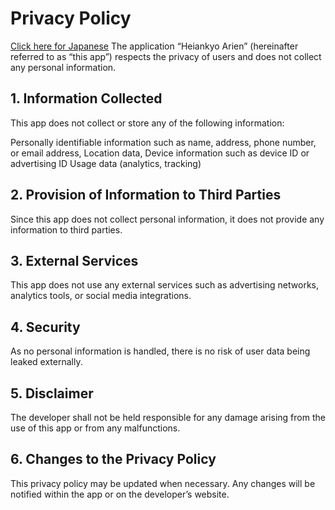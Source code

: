 # Privacy Policy
[Click here for Japanese](./PRIVACY.ja.md)
The application “Heiankyo Arien” (hereinafter referred to as “this app”) respects the privacy of users and does not collect any personal information.

## 1. Information Collected
This app does not collect or store any of the following information:

Personally identifiable information such as name, address, phone number, or email address, Location data, Device information such as device ID or advertising ID Usage data (analytics, tracking)

## 2. Provision of Information to Third Parties
Since this app does not collect personal information, it does not provide any information to third parties.

## 3. External Services
This app does not use any external services such as advertising networks, analytics tools, or social media integrations.

## 4. Security
As no personal information is handled, there is no risk of user data being leaked externally.

## 5. Disclaimer
The developer shall not be held responsible for any damage arising from the use of this app or from any malfunctions.

## 6. Changes to the Privacy Policy
This privacy policy may be updated when necessary. Any changes will be notified within the app or on the developer’s website.
